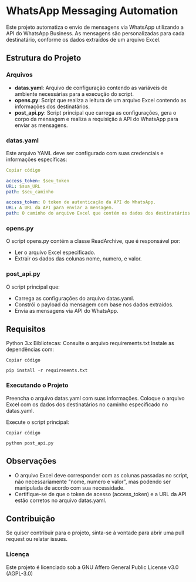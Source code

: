 # WhatsApp Messaging Automation
Este projeto automatiza o envio de mensagens via WhatsApp utilizando a API do WhatsApp Business. As mensagens são personalizadas para cada destinatário, conforme os dados extraídos de um arquivo Excel.

## Estrutura do Projeto
### Arquivos
- **datas.yaml**: Arquivo de configuração contendo as variáveis de ambiente necessárias para a execução do script.
- **opens.py**: Script que realiza a leitura de um arquivo Excel contendo as informações dos destinatários.
- **post_api.py**: Script principal que carrega as configurações, gera o corpo da mensagem e realiza a requisição à API do WhatsApp para enviar as mensagens.
  
### datas.yaml
Este arquivo YAML deve ser configurado com suas credenciais e informações específicas:

```yaml
Copiar código

access_token: $seu_token
URL: $sua_URL
path: $seu_caminho

access_token: O token de autenticação da API do WhatsApp.
URL: A URL da API para enviar a mensagem.
path: O caminho do arquivo Excel que contém os dados dos destinatários.
```
### opens.py
O script opens.py contém a classe ReadArchive, que é responsável por:

- Ler o arquivo Excel especificado.
- Extrair os dados das colunas nome, numero, e valor.
 
### post_api.py
O script principal que:

- Carrega as configurações do arquivo datas.yaml.
- Constrói o payload da mensagem com base nos dados extraídos.
- Envia as mensagens via API do WhatsApp.
  
## Requisitos
Python 3.x
Bibliotecas: Consulte o arquivo requirements.txt
Instale as dependências com: 

```
Copiar código

pip install -r requirements.txt
```

### Executando o Projeto
Preencha o arquivo datas.yaml com suas informações.
Coloque o arquivo Excel com os dados dos destinatários no caminho especificado no datas.yaml.

Execute o script principal:
```
Copiar código

python post_api.py
```

## Observações
- O arquivo Excel deve corresponder com as colunas passadas no script, não necessariamente "nome, numero e valor", mas podendo ser manipulada de acordo com sua necessidade.
- Certifique-se de que o token de acesso (access_token) e a URL da API estão corretos no arquivo datas.yaml.
  
## Contribuição
Se quiser contribuir para o projeto, sinta-se à vontade para abrir uma pull request ou relatar issues.


### Licença
Este projeto é licenciado sob a GNU Affero General Public License v3.0 (AGPL-3.0)
